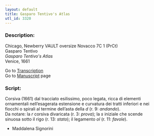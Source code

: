 ```yaml
---
layout: default
title: Gasparo Tentivo's Atlas
utl_id: 3320
---
```


###  Description:

Chicago, Newberry VAULT oversize Novacco 7C 1 (PrCt)<br>
Gasparo Tentivo<br>
_Gasparo Tentivo's Atlas_<br>
Venice, 1661

Go to [Transcription](https://centerfordigitalhumanities.github.io/Newberry-Italian-paleography/transcriptions/063)<br>
Go to [Manuscript](https://centerfordigitalhumanities.github.io/Newberry-Italian-paleography/www/record.html?id=063) page 

###  Script:

Corsiva (1661) dal tracciato esilissimo, poco legata, ricca di elementi ornamentali nell’esagerata estensione e curvatura dei tratti inferiori e nei fiocchi o spirali al termine dell’asta della _d_ (r. 9: _andando_).<br>
Da notare: la _r_ corsiva divaricata (r. 3: _prova_); la _s_ iniziale che scende sinuosa sotto il rigo (r. 13: _stato_); il legamento _ol_ (r. 11: _favole_).<br>
- Maddalena Signorini


